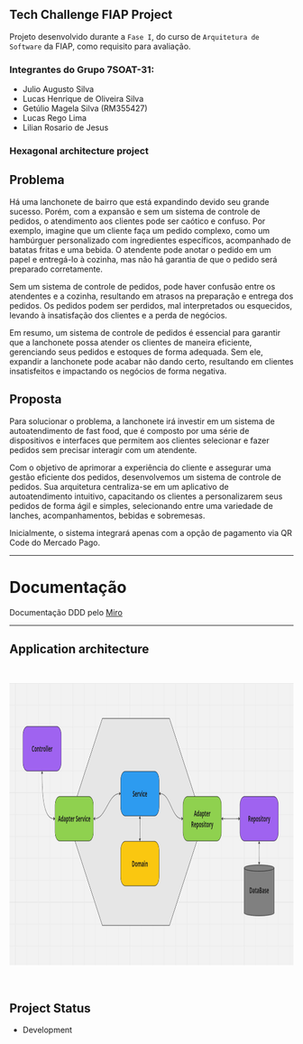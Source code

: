 ## Tech Challenge FIAP Project

Projeto desenvolvido durante a `Fase I`, do curso de `Arquitetura de Software` da FIAP, como requisito para avaliação.

### Integrantes do Grupo 7SOAT-31:

- Julio Augusto Silva
- Lucas Henrique de Oliveira Silva
- Getúlio Magela Silva (RM355427)
- Lucas Rego Lima
- Lilian Rosario de Jesus

### Hexagonal architecture project

## Problema

Há uma lanchonete de bairro que está expandindo devido seu grande sucesso. Porém, com a expansão e sem um sistema de controle de pedidos, o atendimento aos clientes pode ser caótico e confuso. Por exemplo, imagine que um cliente faça um pedido complexo, como um hambúrguer personalizado com ingredientes específicos, acompanhado de batatas fritas e uma bebida. O atendente pode anotar o pedido em um papel e entregá-lo à cozinha, mas não há garantia de que o pedido será preparado corretamente.

Sem um sistema de controle de pedidos, pode haver confusão entre os atendentes e a cozinha, resultando em atrasos na preparação e entrega dos pedidos. Os pedidos podem ser perdidos, mal interpretados ou esquecidos, levando à insatisfação dos clientes e a perda de negócios.

Em resumo, um sistema de controle de pedidos é essencial para garantir que a lanchonete possa atender os clientes de maneira eficiente, gerenciando seus pedidos e estoques de forma adequada. Sem ele, expandir a lanchonete pode acabar não dando certo, resultando em clientes insatisfeitos e impactando os negócios de forma negativa.

## Proposta

Para solucionar o problema, a lanchonete irá investir em um sistema de autoatendimento de fast food, que é composto por uma série de dispositivos e interfaces que permitem aos clientes selecionar e fazer pedidos sem precisar interagir com um atendente.

Com o objetivo de aprimorar a experiência do cliente e assegurar uma gestão eficiente dos pedidos, desenvolvemos um sistema de controle de pedidos. Sua arquitetura centraliza-se em um aplicativo de autoatendimento intuitivo, capacitando os clientes a personalizarem seus pedidos de forma ágil e simples, selecionando entre uma variedade de lanches, acompanhamentos, bebidas e sobremesas.

Inicialmente, o sistema integrará apenas com a opção de pagamento via QR Code do Mercado Pago.

---

# Documentação

Documentação DDD pelo [Miro](https://miro.com/app/board/uXjVKYNMy0E=/)

---

## Application architecture

<br>
<p align="center">
    <img src="https://github.com/augustojulio-code/postechrepo/blob/master/solution_architecture.PNG" width="700px" height="500px"/>    
</p>
<br>

## Project Status

- Development
